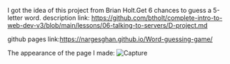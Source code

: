 I got the idea of this project from Brian Holt.Get 6 chances to guess a 5-letter word.
description link: https://github.com/btholt/complete-intro-to-web-dev-v3/blob/main/lessons/06-talking-to-servers/D-project.md

github pages link:https://nargesghan.github.io/Word-guessing-game/

The appearance of the page I made:
![Capture](https://github.com/nargesghan/Word-guessing-game/assets/72782438/418cf171-b535-45d1-8940-8038a900e21b)

